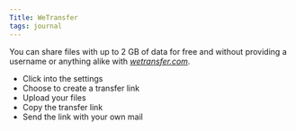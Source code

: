 ```yaml
---
Title: WeTransfer
tags: journal
---
```

You can share files with up to 2 GB of data for free and without providing a username or anything alike with [<cite>wetransfer.com</cite>](https://wetransfer.com).

- Click into the settings
- Choose to create a transfer link
- Upload your files
- Copy the transfer link
- Send the link with your own mail